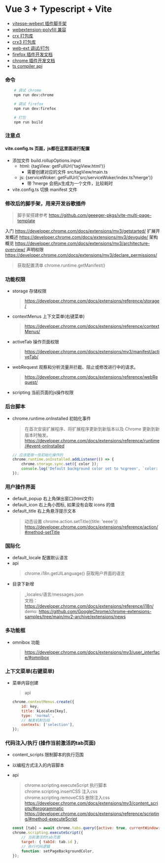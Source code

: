 # Vue 3 + Typescript + Vite

- [vitesse-webext 插件脚手架](https://github.com/zkp442910864/vitesse-webext/tree/main/src)
- [webextension-polyfill 兼容](https://github.com/mozilla/webextension-polyfill/)
- [crx 打包库](https://www.npmjs.com/package/crx)
- [crx3 打包库](https://www.npmjs.com/package/crx3)
- [web-ext 调试/打包](https://extensionworkshop.com/documentation/develop/web-ext-command-reference/#commands)
- [firefox 插件开发文档](https://extensionworkshop.com/documentation/develop/manifest-v3-migration-guide/s)
- [chrome 插件开发文档](https://developer.chrome.com/docs/extensions/mv3/intro/)
- [ts compiler api](https://github.com/microsoft/TypeScript/wiki/Using-the-Compiler-API)

### 命令

```bash
    # 调试 chrome
    npm run dev:chrome

    # 调试 firefox
    npm run dev:firefox

    # 打包
    npm run build
```

### 注意点

#### vite.config.ts 页面，js都在这里面进行配置

- 添加文件 build.rollupOptions.input
  - html: {tagView: getFullUrl('tagView.html')}
    - 需要创建对应的文件 src/tagView/main.ts
  - js: {serviceWoker: getFullUrl('src/serviceWoker/index.ts?merge')}
    - 带 ?merge 会把js生成为一个文件，比较耗时
- vite.config.ts 切换 manifest 文件

### 修改后的脚手架，用来开发谷歌插件

> 脚手架搭建参考 <https://github.com/geeeger-pkgs/vite-multi-page-template>

入门 <https://developer.chrome.com/docs/extensions/mv3/getstarted/>
扩展开发概述 <https://developer.chrome.com/docs/extensions/mv3/devguide/>
架构概览 <https://developer.chrome.com/docs/extensions/mv3/architecture-overview/>
声明权限 <https://developer.chrome.com/docs/extensions/mv3/declare_permissions/>

> 获取配置清单 chrome.runtime.getManifest() <br>

### 功能权限

- storage       存储权限
    > <https://developer.chrome.com/docs/extensions/reference/storage/>
- contextMenus  上下文菜单(右键菜单)
    > <https://developer.chrome.com/docs/extensions/reference/contextMenus/>
- activeTab     操作页面权限
    > <https://developer.chrome.com/docs/extensions/mv3/manifest/activeTab/>
- webRequest    观察和分析流量并拦截、阻止或修改进行中的请求。
    > <https://developer.chrome.com/docs/extensions/reference/webRequest/>
- scripting     当前页面的js操作权限

### 后台脚本

- chrome.runtime.onInstalled 初始化事件
    > 在首次安装扩展程序、将扩展程序更新到新版本以及 Chrome 更新到新版本时触发。 <br>
    <https://developer.chrome.com/docs/extensions/reference/runtime/#event-onInstalled>

    ```js
    // 应该是做一些初始化操作的
    chrome.runtime.onInstalled.addListener(() => {
        chrome.storage.sync.set({ color });
        console.log('Default background color set to %cgreen', `color: ${color}`);
    });
    ```

### 用户操作界面

- default_popup 右上角弹出窗口(html文件)
- default_icon 右上角小图标, 如果没有会取 icons 的值
- default_title 右上角悬浮提示文本
    > 动态设置 chrome.action.setTitle({title: 'eeee'}) <br>
    <https://developer.chrome.com/docs/extensions/reference/action/#method-setTitle>

### 国际化

- default_locale 配置默认语言
- api
    > chrome.i18n.getUILanguage() 获取用户界面的语言
- 目录下新增
    > _locales/语言/messages.json <br>
    > 文档：<https://developer.chrome.com/docs/extensions/reference/i18n/> <br>
    > demo: <https://github.com/GoogleChrome/chrome-extensions-samples/tree/main/mv2-archive/extensions/news>

### 多功能框

- omnibox 功能
    > <https://developer.chrome.com/docs/extensions/mv3/user_interface/#omnibox>

### 上下文菜单(右键菜单)

- 菜单内容创建
    > api

    ```js
    chrome.contextMenus.create({
        id: key,
        title: kLocales[key],
        type: 'normal',
        // 触发机制包括
        contexts: ['selection'],
    });
    ```

### 代码注入/执行 (操作当前激活的tab页面)

- content_scripts 限制脚本的执行范围
- 以编程方式注入的内容脚本
- api
    > chrome.scripting.executeScript 执行脚本<br>
    > chrome.scripting.insertCSS 注入css<br>
    > chrome.scripting.removeCSS 删除注入css<br>
    > <https://developer.chrome.com/docs/extensions/mv3/content_scripts/#programmatic> <br>
    > <https://developer.chrome.com/docs/extensions/reference/scripting/#method-executeScript> <br>

    ```js
    const [tab] = await chrome.tabs.query({active: true, currentWindow: true});
    chrome.scripting.executeScript({
        // 当前激活的tab页面
        target: { tabId: tab.id },
        // 执行代码逻辑
        function: setPageBackgroundColor,
    });
    ```

